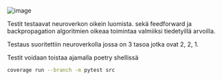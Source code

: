 ![image](https://github.com/user-attachments/assets/97009f79-2358-43a5-b7c0-2268d91d4954)



Testit testaavat neuroverkon oikein luomista. sekä feedforward ja backpropagation algoritmien oikeaa toimintaa valmiiksi tiedetyillä arvoilla.

Testaus suoritettiin neuroverkolla jossa on 3 tasoa jotka ovat 2, 2, 1.

Testit voidaan toistaa ajamalla poetry shellissä
```bash
coverage run --branch -m pytest src
```
